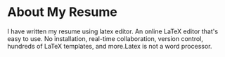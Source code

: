 # About My Resume

I have written my resume using latex editor.
An online LaTeX editor that's easy to use. No installation, real-time collaboration, version control, hundreds of LaTeX templates, and more.Latex is not a word processor.

